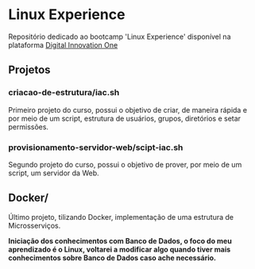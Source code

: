 # Linux Experience

Repositório dedicado ao bootcamp 'Linux Experience' disponível na plataforma [Digital Innovation One](https://web.dio.me/track/linux-experience)

## Projetos

### criacao-de-estrutura/iac.sh

Primeiro projeto do curso, possui o objetivo de criar, de maneira rápida e por meio de um script, estrutura de usuários, grupos, diretórios e setar permissões.
 
### provisionamento-servidor-web/scipt-iac.sh

Segundo projeto do curso, possui o objetivo de prover, por meio de um script, um servidor da Web.
  
## Docker/

Último projeto, tilizando Docker, implementação de uma estrutura de Microsserviços.



**Iniciação dos conhecimentos com Banco de Dados, o foco do meu aprendizado é o Linux, voltarei a modificar algo quando tiver mais conhecimentos sobre Banco de Dados caso ache necessário.**